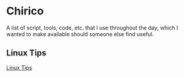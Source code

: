 # Chirico

A list of script, tools, code, etc. that I use throughout the day,
which I wanted to make available should someone else find useful.

## Linux Tips

 <a href="https://github.com/mchirico/chirico/wiki/Linux-Tips">Linux Tips</a>


##







